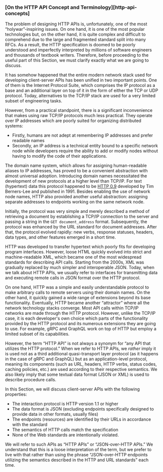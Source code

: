 ### [On the HTTP API Concept and Terminology][http-api-concepts]

The problem of designing HTTP APIs is, unfortunately, one of the most “holywar”-inspiring issues. On one hand, it is one of the most popular technologies but, on the other hand, it is quite complex and difficult to comprehend due to the large and fragmented standard split into many RFCs. As a result, the HTTP specification is doomed to be poorly understood and imperfectly interpreted by millions of software engineers and thousands of textbook writers. Therefore, before proceeding to the useful part of this Section, we must clarify exactly what we are going to discuss.

It has somehow happened that the entire modern network stack used for developing client-server APIs has been unified in two important points. One of them is the Internet Protocol Suite, which comprises the IP protocol as a base and an additional layer on top of it in the form of either the TCP or UDP protocol. Today, alternatives to the TCP/IP stack are used for a very limited subset of engineering tasks.

However, from a practical standpoint, there is a significant inconvenience that makes using raw TCP/IP protocols much less practical. They operate over IP addresses which are poorly suited for organizing distributed systems:
  * Firstly, humans are not adept at remembering IP addresses and prefer readable names
  * Secondly, an IP address is a technical entity bound to a specific network node while developers require the ability to add or modify nodes without having to modify the code of their applications.

The domain name system, which allows for assigning human-readable aliases to IP addresses, has proved to be a convenient abstraction with almost universal adoption. Introducing domain names necessitated the development of new protocols at a higher level than TCP/IP. For text (hypertext) data this protocol happened to be [HTTP 0.9](https://www.w3.org/Protocols/HTTP/AsImplemented.html) developed by Tim Berners-Lee and published in 1991. Besides enabling the use of network node names, HTTP also provided another useful abstraction: assigning separate addresses to endpoints working on the same network node.

Initially, the protocol was very simple and merely described a method of retrieving a document by establishing a TCP/IP connection to the server and passing a string in the `GET document_address` format. Subsequently, the protocol was enhanced by the URL standard for document addresses. After that, the protocol evolved rapidly: new verbs, response statuses, headers, data types, and other features emerged in a short time.

HTTP was developed to transfer hypertext which poorly fits for developing program interfaces. However, loose HTML quickly evolved into strict and machine-readable XML, which became one of the most widespread standards for describing API calls. Starting from the 2000s, XML was gradually replaced by much simpler and interoperable JSON. Today, when we talk about HTTP APIs, we usually refer to interfaces for transmitting data and executing remote calls in JSON format over the HTTP protocol.

On one hand, HTTP was a simple and easily understandable protocol to make arbitrary calls to remote servers using their domain names. On the other hand, it quickly gained a wide range of extensions beyond its base functionality. Eventually, HTTP became another “attractor” where all the network technology stacks converge. Most API calls within TCP/IP networks are made through the HTTP protocol. However, unlike the TCP/IP case, it is each developer's own choice which parts of the functionality provided by the HTTP protocol and its numerous extensions they are going to use. For example, gRPC and GraphQL work on top of HTTP but employ a limited subset of its capabilities.

However, the term “HTTP API” is not always a synonym for “any API that utilizes the HTTP protocol.” When we refer to HTTP APIs, we *rather* imply it is used not as a third additional quasi-transport layer protocol (as it happens in the case of gRPC and GraphQL) but as an application-level protocol, meaning its components (such as URL, headers, HTTP verbs, status codes, caching policies, etc.) are used according to their respective semantics. We also likely imply that some textual data format (JSON or XML) is used to describe procedure calls.

In this Section, we will discuss client-server APIs with the following properties:
  * The interaction protocol is HTTP version 1.1 or higher
  * The data format is JSON (excluding endpoints specifically designed to provide data in other formats, usually files)
  * The endpoints (resources) are identified by their URLs in accordance with the standard
  * The semantics of HTTP calls match the specification
  * None of the Web standards are intentionally violated.

We will refer to such APIs as “HTTP APIs” or “JSON-over-HTTP APIs.” We understand that this is a loose interpretation of the term, but we prefer to live with that rather than using the phrase “JSON-over-HTTP endpoints utilizing the semantics described in the HTTP and URL standards” each time.